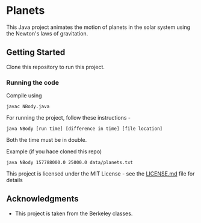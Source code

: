 # Planets

This Java project animates the motion of planets in the solar system using the Newton's laws of gravitation.

## Getting Started

Clone this repository to run this project.

### Running the code

Compile using

```
javac NBody.java
```

For running the project, follow these instructions -

```
java NBody [run time] [difference in time] [file location]
```

Both the time must be in double.

Example (if you hace cloned this repo)

```
java NBody 157788000.0 25000.0 data/planets.txt
```

This project is licensed under the MIT License - see the [LICENSE.md](LICENSE.md) file for details

## Acknowledgments

* This project is taken from the Berkeley classes. 

